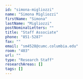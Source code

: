```yaml
---
id: "simona-migliozzi"
name: "Simona Migliozzi"
firstName: "Simona"
lastName: "Migliozzi"
postNominalLetters: ""
title: "Staff Associate"
phone: "851-5287"
fax: ""
email: "sm4528@cumc.columbia.edu"
room: "403"
url: ""
type: "Research Staff"
researchAreas: []
tags: []
---
```


